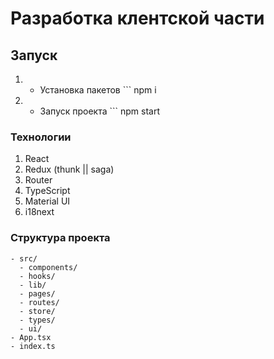 # Разработка клентской части

## Запуск

1. - Установка пакетов ``` npm i
2. - Запуск проекта ``` npm start

### Технологии

1. React
2. Redux (thunk || saga)
3. Router
4. TypeScript
5. Material UI
6. i18next

### Структура проекта

```
- src/
  - components/
  - hooks/
  - lib/
  - pages/
  - routes/
  - store/
  - types/
  - ui/
- App.tsx
- index.ts
```
